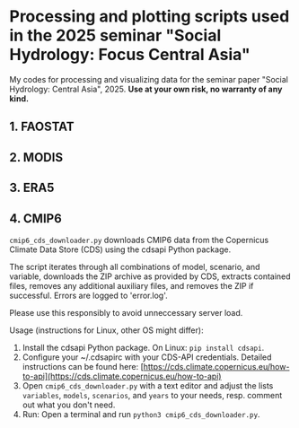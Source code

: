 # Processing and plotting scripts used in the 2025 seminar "Social Hydrology: Focus Central Asia"

My codes for processing and visualizing data for the seminar paper "Social Hydrology: Central Asia", 2025. **Use at your own risk, no warranty of any kind.**

## 1. FAOSTAT

## 2. MODIS


## 3. ERA5


## 4. CMIP6

`cmip6_cds_downloader.py` downloads CMIP6 data from the Copernicus Climate Data Store (CDS) using the cdsapi Python package.

The script iterates through all combinations of model, scenario, and variable, downloads the ZIP archive as provided by CDS, extracts contained files, removes any additional auxiliary files, and removes the ZIP if successful. Errors are logged to 'error.log'.

Please use this responsibly to avoid unneccessary server load.

Usage (instructions for Linux, other OS might differ):
1. Install the cdsapi Python package. On Linux: `pip install cdsapi`.
2. Configure your ~/.cdsapirc with your CDS-API credentials. Detailed instructions can be found here: [https://cds.climate.copernicus.eu/how-to-api](https://cds.climate.copernicus.eu/how-to-api)
3. Open `cmip6_cds_downloader.py` with a text editor and adjust the lists `variables`, `models`, `scenarios`, and `years` to your needs, resp. comment out what you don't need.
4. Run: Open a terminal and run `python3 cmip6_cds_downloader.py`.

